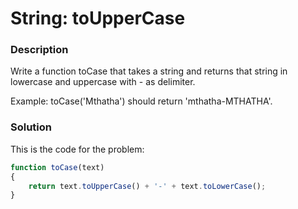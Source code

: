 # String: toUpperCase

### Description

Write a function toCase that takes a string and returns that string in lowercase and uppercase with - as delimiter.

Example: toCase('Mthatha') should return 'mthatha-MTHATHA'.

### Solution

This is the code for the problem:

```JavaScript
function toCase(text)
{
    return text.toUpperCase() + '-' + text.toLowerCase();
}
```